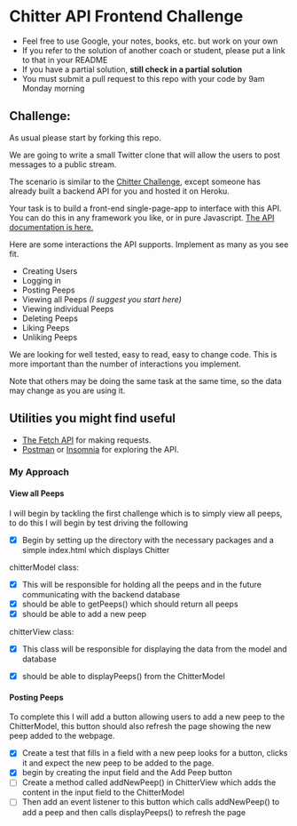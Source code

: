 # Chitter API Frontend Challenge

* Feel free to use Google, your notes, books, etc. but work on your own
* If you refer to the solution of another coach or student, please put a link to that in your README
* If you have a partial solution, **still check in a partial solution**
* You must submit a pull request to this repo with your code by 9am Monday morning

Challenge:
-------

As usual please start by forking this repo.

We are going to write a small Twitter clone that will allow the users to post messages to a public stream.

The scenario is similar to the [Chitter Challenge](https://github.com/makersacademy/chitter-challenge), except someone has already built a backend API for you and hosted it on Heroku.

Your task is to build a front-end single-page-app to interface with this API. You can do this in any framework you like, or in pure Javascript. [The API documentation is here.](https://github.com/makersacademy/chitter_api_backend)

Here are some interactions the API supports. Implement as many as you see fit.

* Creating Users
* Logging in
* Posting Peeps
* Viewing all Peeps *(I suggest you start here)*
* Viewing individual Peeps
* Deleting Peeps
* Liking Peeps
* Unliking Peeps

We are looking for well tested, easy to read, easy to change code. This is more important than the number of interactions you implement.

Note that others may be doing the same task at the same time, so the data may change as you are using it.

## Utilities you might find useful

* [The Fetch API](https://developer.mozilla.org/en-US/docs/Web/API/Fetch_API/Using_Fetch) for making requests.
* [Postman](https://www.getpostman.com/) or [Insomnia](https://insomnia.rest/) for exploring the API.


### My Approach


#### View all Peeps

I will begin by tackling the first challenge which is to simply view all peeps, to do this I will begin by test driving the following

- [x] Begin by setting up the directory with the necessary packages and a simple index.html which displays Chitter

chitterModel class:
- [x] This will be responsible for holding all the peeps and in the future communicating with the backend database
- [x] should be able to getPeeps() which should return all peeps
- [x] should be able to add a new peep

chitterView class:
- [x] This class will be responsible for displaying the data from the model and database
- [x] should be able to displayPeeps() from the ChitterModel 


#### Posting Peeps

To complete this I will add a button allowing users to add a new peep to the ChitterModel, this button should also refresh the page showing the new peep added to the webpage.

- [x] Create a test that fills in a field with a new peep looks for a button, clicks it and expect the new peep to be added to the page.
- [x] begin by creating the input field and the Add Peep button
- [ ] Create a method called addNewPeep() in ChitterView which adds the content in the input field to the ChitterModel
- [ ] Then add an event listener to this button which calls addNewPeep() to add a peep and then calls displayPeeps() to refresh the page
